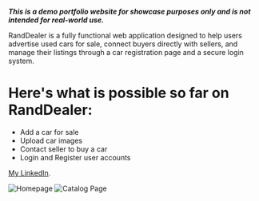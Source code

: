 ***This is a demo portfolio website for showcase purposes only and is not intended for real-world use.***

RandDealer is a fully functional web application designed to help users advertise used cars for sale, connect buyers directly with sellers, and manage their listings through a car registration page and a secure login system.

# Here's what is possible so far on RandDealer:
* Add a car for sale
* Upload car images
* Contact seller to buy a car
* Login and Register user accounts


[My LinkedIn](https://www.linkedin.com/in/gean-s/).



![Homepage](https://github.com/user-attachments/assets/d478b456-4a7c-405b-98b8-6161cfd31255) ![Catalog Page](https://github.com/user-attachments/assets/33431251-22aa-4c97-9270-5bd4313b975e)
